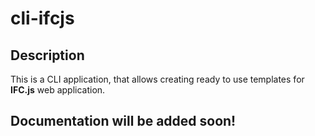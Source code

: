 # cli-ifcjs
## Description 
This is a CLI application, that allows creating ready to use templates for **IFC.js** web application.
## Documentation will be added soon!
